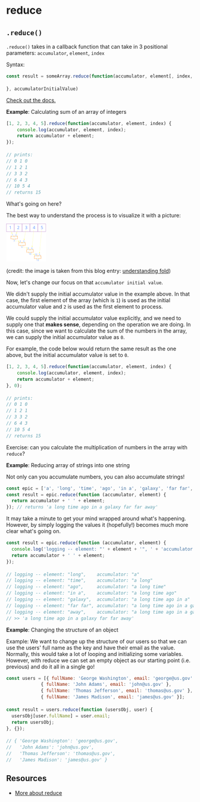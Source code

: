 # reduce

## `.reduce()`

`.reduce()` takes in a callback function that can take in 3 positional parameters: `accumulator`, `element`, `index`

Syntax:

```javascript
const result = someArray.reduce(function(accumulator, element[, index, array]) {

}, accumulatorInitialValue)
```

[Check out the docs.](https://developer.mozilla.org/en-US/docs/Web/JavaScript/Reference/Global_Objects/Array/reduce)

**Example**: Calculating sum of an array of integers

```javascript
[1, 2, 3, 4, 5].reduce(function(accumulator, element, index) {
    console.log(accumulator, element, index);
    return accumulator + element;
});

// prints:
// 0 1 0
// 1 2 1
// 3 3 2
// 6 4 3
// 10 5 4
// returns 15

```

What's going on here? 

The best way to understand the process is to visualize it with a picture:

![reduce](../../.gitbook/assets/reduce.svg)

(credit: the image is taken from this blog entry: [understanding fold](https://sidburn.github.io/blog/2017/03/19/understanding-fold))

Now, let's change our focus on that `accumulator initial value`.

We didn't supply the initial accumulator value in the example above. In that case, the first element of the array (which is `1`) is used as the initial accumulator value and `2` is used as the first element to process.

We could supply the initial accumulator value explicitly, and we need to supply one that **makes sense**, depending on the operation we are doing. In this case, since we want to calculate the sum of the numbers in the array, we can supply the initial accumulator value as `0`.

For example, the code below would return the same result as the one above, but the initial accumulator value is set to `0`.

```javascript
[1, 2, 3, 4, 5].reduce(function(accumulator, element, index) {
    console.log(accumulator, element, index);
    return accumulator + element;
}, 0);

// prints:
// 0 1 0
// 1 2 1
// 3 3 2
// 6 4 3
// 10 5 4
// returns 15
```

Exercise: can you calculate the multiplication of numbers in the array with `reduce`?

**Example**: Reducing array of strings into one string

Not only can you accumulate numbers, you can also accumulate strings!

```javascript
const epic = ['a', 'long', 'time', 'ago', 'in a', 'galaxy', 'far far', 'away'];
const result = epic.reduce(function (accumulator, element) {
  return accumulator + ' ' + element;
}); // returns 'a long time ago in a galaxy far far away'
```

It may take a minute to get your mind wrapped around what's happening. However, by simply logging the values it \(hopefully!\) becomes much more clear what's going on.

```javascript
const result = epic.reduce(function (accumulator, element) {
  console.log('logging -- element: "' + element + '", ' + 'accumulator: "' + accumulator + '"');
  return accumulator + ' ' + element;
});

// logging -- element: "long",    accumulator: "a"
// logging -- element: "time",    accumulator: "a long"
// logging -- element: "ago",     accumulator: "a long time"
// logging -- element: "in a",    accumulator: "a long time ago"
// logging -- element: "galaxy",  accumulator: "a long time ago in a"
// logging -- element: "far far", accumulator: "a long time ago in a galaxy"
// logging -- element: "away",    accumulator: "a long time ago in a galaxy far far"
// >> 'a long time ago in a galaxy far far away'
```

**Example**: Changing the structure of an object

Example: We want to change up the structure of our users so that we can use the users' full name as the key and have their email as the value. Normally, this would take a lot of looping and initializing some variables. However, with reduce we can set an empty object as our starting point \(i.e. previous\) and do it all in a single go!

```javascript
const users = [{ fullName: 'George Washington', email: 'george@us.gov' },
             { fullName: 'John Adams', email: 'john@us.gov' },
             { fullName: 'Thomas Jefferson', email: 'thomas@us.gov' },
             { fullName: 'James Madison', email: 'james@us.gov' }];

const result = users.reduce(function (usersObj, user) {
  usersObj[user.fullName] = user.email;
  return usersObj;
}, {});

// { 'George Washington': 'george@us.gov',
//   'John Adams': 'john@us.gov',
//   'Thomas Jefferson': 'thomas@us.gov',
//   'James Madison': 'james@us.gov' }
```

## Resources

* [More about reduce](http://adripofjavascript.com/blog/drips/boiling-down-arrays-with-array-reduce.html)

